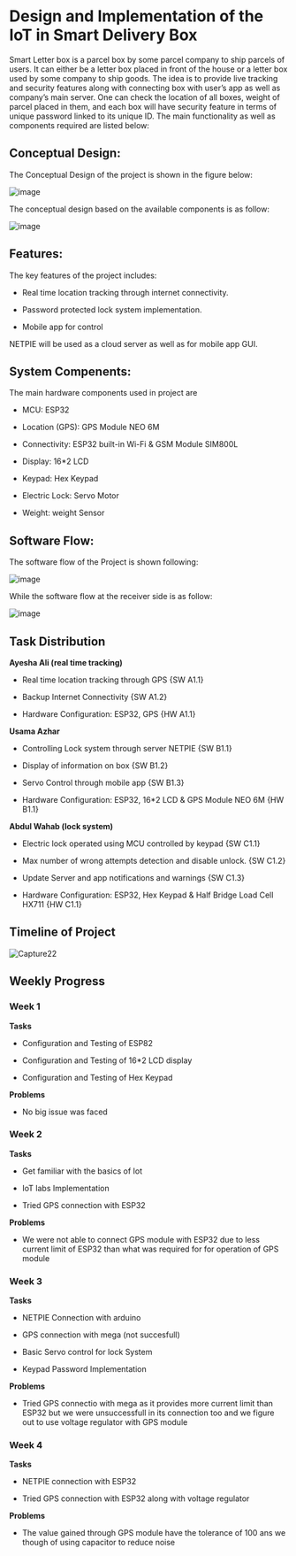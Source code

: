 # Design and Implementation of the IoT in Smart Delivery Box #

Smart Letter box is a parcel box by some parcel company to ship parcels of users. It can either be a letter box placed in front of the house or a letter box used by some company to ship goods. The idea is to provide live tracking and security features along with connecting box with user’s app as well as company’s main server. One can check the location of all boxes, weight of parcel placed in them, and each box will have security feature in terms of unique password linked to its unique ID. The main functionality as well as components required are listed below:

## Conceptual Design: ##

The Conceptual Design of the project is shown in the figure below:

![image](https://user-images.githubusercontent.com/100766772/158037560-96014433-83dc-48c6-b398-9446f60d45cd.png)

The conceptual design based on the available components is as follow:

![image](https://user-images.githubusercontent.com/100766772/158037634-5eda56de-da57-4891-90a1-5c8977086eca.png)

## Features: ##

The key features of the project includes:

- Real time location tracking through internet connectivity.

- Password protected lock system implementation.

- Mobile app for control 

NETPIE will be used as a cloud server as well as for mobile app GUI.

## System Compenents: ##

The main hardware components used in project are

- MCU: ESP32 
 
- Location (GPS): GPS Module NEO 6M 
 
- Connectivity: ESP32 built-in Wi-Fi & GSM Module SIM800L
 
- Display: 16*2 LCD

- Keypad: Hex Keypad 
 
- Electric Lock: Servo Motor 
 
- Weight: weight Sensor
 
## Software Flow: ##

The software flow of the Project is shown following:

![image](https://user-images.githubusercontent.com/100766772/158037506-70935154-fb8e-4f35-b959-eacff436c228.png)

While the software flow at the receiver side is as follow:

![image](https://user-images.githubusercontent.com/100766772/158037520-d6427623-2e90-489e-9fc5-155297fd33e1.png)

## Task Distribution ##

**Ayesha Ali (real time tracking)**

- Real time location tracking through GPS {SW A1.1} 

- Backup Internet Connectivity  {SW A1.2}

- Hardware Configuration: ESP32, GPS {HW A1.1}

**Usama Azhar** 

- Controlling Lock system through server NETPIE {SW B1.1}

- Display of information on box {SW B1.2}

- Servo Control through mobile app {SW B1.3} 

- Hardware Configuration: ESP32, 16*2 LCD & GPS Module NEO 6M {HW B1.1}

**Abdul Wahab (lock system)**

- Electric lock operated using MCU controlled by keypad  {SW C1.1}

- Max number of wrong attempts detection and disable unlock. {SW C1.2}

- Update Server and app notifications and warnings {SW C1.3}

- Hardware Configuration: ESP32, Hex Keypad & Half Bridge Load Cell HX711 {HW C1.1}


## Timeline of Project ##

![Capture22](https://user-images.githubusercontent.com/76215573/161130336-5ec5b7e0-420c-4949-af2d-657fee118388.JPG)


## Weekly Progress ##

### Week 1 ###

**Tasks**

- Configuration and Testing of ESP82

- Configuration and Testing of 16*2 LCD display

- Configuration and Testing of Hex Keypad

**Problems**

- No big issue was faced

### Week 2 ###

**Tasks**

- Get familiar with the basics of Iot

- IoT labs Implementation

- Tried GPS connection with ESP32 

**Problems**

- We were not able to connect GPS module with ESP32 due to less current limit of ESP32 than what was required for for operation of GPS module

### Week 3 ###

**Tasks**

- NETPIE Connection with arduino

- GPS connection with mega (not succesfull)

- Basic Servo control for lock System

- Keypad Password Implementation

**Problems**

- Tried GPS connectio with mega as it provides more current limit than ESP32 but we were unsuccessfull in its connection too and we figure out to use voltage    regulator with GPS module 

### Week 4 ###

**Tasks**

- NETPIE connection with ESP32

- Tried GPS connection with ESP32 along with voltage regulator 

**Problems**

- The value gained through GPS module have the tolerance of 100 ans we though of using capacitor to reduce noise
